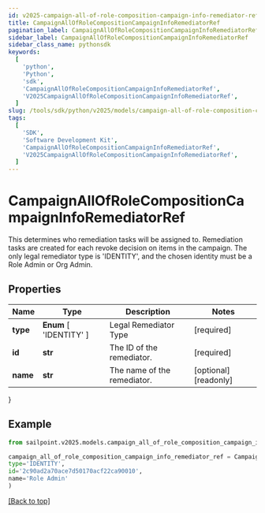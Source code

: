 ```yaml
---
id: v2025-campaign-all-of-role-composition-campaign-info-remediator-ref
title: CampaignAllOfRoleCompositionCampaignInfoRemediatorRef
pagination_label: CampaignAllOfRoleCompositionCampaignInfoRemediatorRef
sidebar_label: CampaignAllOfRoleCompositionCampaignInfoRemediatorRef
sidebar_class_name: pythonsdk
keywords:
  [
    'python',
    'Python',
    'sdk',
    'CampaignAllOfRoleCompositionCampaignInfoRemediatorRef',
    'V2025CampaignAllOfRoleCompositionCampaignInfoRemediatorRef',
  ]
slug: /tools/sdk/python/v2025/models/campaign-all-of-role-composition-campaign-info-remediator-ref
tags:
  [
    'SDK',
    'Software Development Kit',
    'CampaignAllOfRoleCompositionCampaignInfoRemediatorRef',
    'V2025CampaignAllOfRoleCompositionCampaignInfoRemediatorRef',
  ]
---
```


# CampaignAllOfRoleCompositionCampaignInfoRemediatorRef

This determines who remediation tasks will be assigned to. Remediation tasks are created for each revoke decision on items in the campaign. The only legal remediator type is 'IDENTITY', and the chosen identity must be a Role Admin or Org Admin.

## Properties

| Name | Type | Description | Notes |
| --- | --- | --- | --- |
| **type** | **Enum** [ 'IDENTITY' ] | Legal Remediator Type | [required] |
| **id** | **str** | The ID of the remediator. | [required] |
| **name** | **str** | The name of the remediator. | [optional] [readonly] |

}

## Example

```python
from sailpoint.v2025.models.campaign_all_of_role_composition_campaign_info_remediator_ref import CampaignAllOfRoleCompositionCampaignInfoRemediatorRef

campaign_all_of_role_composition_campaign_info_remediator_ref = CampaignAllOfRoleCompositionCampaignInfoRemediatorRef(
type='IDENTITY',
id='2c90ad2a70ace7d50170acf22ca90010',
name='Role Admin'
)

```

[[Back to top]](#)
